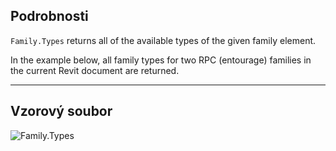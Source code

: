 ## Podrobnosti
`Family.Types` returns all of the available types of the given family element.

In the example below, all family types for two RPC (entourage) families in the current Revit document are returned.
___
## Vzorový soubor

![Family.Types](./Revit.Elements.Family.Types_img.jpg)
